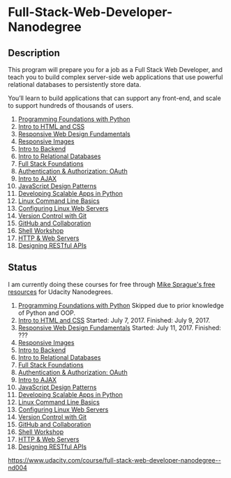# Full-Stack-Web-Developer-Nanodegree

## Description
This program will prepare you for a job as a Full Stack Web Developer, and teach you to build complex server-side web applications that use powerful relational databases to persistently store data.

You’ll learn to build applications that can support any front-end, and scale to support hundreds of thousands of users.

  1. [Programming Foundations with Python](https://www.udacity.com/course/programming-foundations-with-python--ud036)
  2. [Intro to HTML and CSS](https://www.udacity.com/course/intro-to-html-and-css--ud304)
  3. [Responsive Web Design Fundamentals](https://www.udacity.com/course/responsive-web-design-fundamentals--ud893)
  4. [Responsive Images](https://www.udacity.com/course/responsive-images--ud882)
  5. [Intro to Backend](https://www.udacity.com/course/intro-to-backend--ud171)
  6. [Intro to Relational Databases](https://www.udacity.com/course/intro-to-relational-databases--ud197)
  7. [Full Stack Foundations](https://www.udacity.com/course/full-stack-foundations--ud088)
  8. [Authentication & Authorization: OAuth](https://www.udacity.com/course/authentication-authorization-oauth--ud330)
  9. [Intro to AJAX](https://www.udacity.com/course/intro-to-ajax--ud110)
  10. [JavaScript Design Patterns](https://www.udacity.com/course/javascript-design-patterns--ud989)
  11. [Developing Scalable Apps in Python](https://www.udacity.com/course/developing-scalable-apps-in-python--ud858)
  12. [Linux Command Line Basics](https://www.udacity.com/course/linux-command-line-basics--ud595)
  13. [Configuring Linux Web Servers](https://www.udacity.com/course/configuring-linux-web-servers--ud299)
  14. [Version Control with Git](https://www.udacity.com/course/version-control-with-git--ud123)
  15. [GitHub and Collaboration](https://www.udacity.com/course/github-collaboration--ud456)
  16. [Shell Workshop](https://www.udacity.com/course/shell-workshop--ud206)
  17. [HTTP & Web Servers](https://www.udacity.com/course/http-web-servers--ud303)
  18. [Designing RESTful APIs](https://www.udacity.com/course/designing-restful-apis--ud388)
  
## Status
I am currently doing these courses for free through [Mike Sprague's free resources](https://github.com/mikesprague/udacity-nanodegrees) for Udacity Nanodegrees.
  
  1. [Programming Foundations with Python](https://www.udacity.com/course/programming-foundations-with-python--ud036) Skipped due to prior knowledge of Python and OOP. 
  2. [Intro to HTML and CSS](https://www.udacity.com/course/intro-to-html-and-css--ud304) Started: July 7, 2017. Finished: July 9, 2017.
  3. [Responsive Web Design Fundamentals](https://www.udacity.com/course/responsive-web-design-fundamentals--ud893) Started: July 11, 2017. Finished: ???
  4. [Responsive Images](https://www.udacity.com/course/responsive-images--ud882)
  5. [Intro to Backend](https://www.udacity.com/course/intro-to-backend--ud171)
  6. [Intro to Relational Databases](https://www.udacity.com/course/intro-to-relational-databases--ud197)
  7. [Full Stack Foundations](https://www.udacity.com/course/full-stack-foundations--ud088)
  8. [Authentication & Authorization: OAuth](https://www.udacity.com/course/authentication-authorization-oauth--ud330)
  9. [Intro to AJAX](https://www.udacity.com/course/intro-to-ajax--ud110)
  10. [JavaScript Design Patterns](https://www.udacity.com/course/javascript-design-patterns--ud989)
  11. [Developing Scalable Apps in Python](https://www.udacity.com/course/developing-scalable-apps-in-python--ud858)
  12. [Linux Command Line Basics](https://www.udacity.com/course/linux-command-line-basics--ud595)
  13. [Configuring Linux Web Servers](https://www.udacity.com/course/configuring-linux-web-servers--ud299)
  14. [Version Control with Git](https://www.udacity.com/course/version-control-with-git--ud123)
  15. [GitHub and Collaboration](https://www.udacity.com/course/github-collaboration--ud456)
  16. [Shell Workshop](https://www.udacity.com/course/shell-workshop--ud206)
  17. [HTTP & Web Servers](https://www.udacity.com/course/http-web-servers--ud303)
  18. [Designing RESTful APIs](https://www.udacity.com/course/designing-restful-apis--ud388)

https://www.udacity.com/course/full-stack-web-developer-nanodegree--nd004
